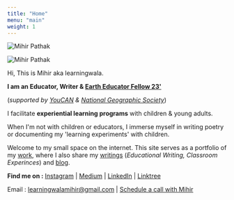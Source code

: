 ```yaml
---
title: "Home"
menu: "main"
weight: 1
---
```


![Mihir Pathak](/mp.b.png)

<img src="/mp.b.png" alt="Mihir Pathak"	>


Hi, This is Mihir aka learningwala.

**I am an Educator, Writer & [Earth Educator Fellow 23'](https://www.youcan.in/earth-edu)** 

(*supported by [YouCAN](https://www.youcan.in/) & [National Geographic Society](https://www.nationalgeographic.org/society/)*)

I facilitate **experiential learning programs** with children & young adults. 

When I'm not with children or educators, I immerse myself in writing poetry or documenting my 'learning experiments' with children.

Welcome to my small space on the internet. 
This site serves as a portfolio of my [work](/facilitation), 
where I also share my [writings](/writings) (*Educational Writing, Classroom Experinces*) and [blog](/tags/learning-resources/). 

**Find me on :** [Instagram](https://www.instagram.com/learningwala/) | [Medium](https://medium.com/learningwala) | [LinkedIn](https://www.linkedin.com/in/learningwalamihir/) | [Linktree](https://linktr.ee/learningwala)


Email : [learningwalamihir@gmail.com](mailto:learningwalamihir@gmail.com) | [Schedule a call with Mihir](https://calendly.com/learningwala/30) 
